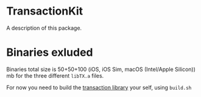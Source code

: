 # TransactionKit

A description of this package.

# Binaries exluded
Binaries total size is 50+50+100 (iOS, iOS Sim, macOS (Intel/Apple Silicon)) mb for the three different `libTX.a` files.

For now you need to build the [transaction library](https://github.com/radixdlt/transaction-library) your self, using `build.sh`